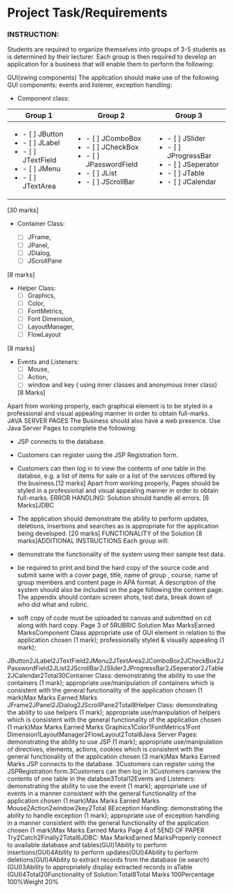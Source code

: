 # Project Task/Requirements

### INSTRUCTION:  
Students are required to organize themselves into groups of 3-5 students as is determined by their lecturer. Each group is then required to develop an application for a business that will enable them to perform the following: 

GUI(swing components) The application should make use of the following GUI components; events and listener, exception handling:  
- Component class: 


|         Group 1                   |     Group 2                      |      Group 3               |
|----------------------------------|---------------------------------|---------------------------|
|   <ul><li>- [ ] JButton</li><li>- [ ] JLabel</li><li>- [ ] JTextField</li><li>- [ ] JMenu  </li><li>- [ ] JTextArea</li></ul>                    | <ul><li>- [ ] JComboBox</li><li>- [ ] JCheckBox</li><li>- [ ] JPasswordField</li><li>- [ ] JList</li>  <li>- [ ] JScrollBar</li></ul>                            |   <ul><li>- [ ] JSlider</li><li>- [ ] JProgressBar </li><li>- [ ] JSeperator</li><li>- [ ] JTable </li><li>- [ ] JCalendar</li></ul>                                   |

[30 marks]   

     
- Container Class: 

    - [ ] JFrame, 
    - [ ] JPanel, 
    - [ ] JDialog, 
    - [ ] JScrollPane 

[8 marks] 

- Helper Class:
    -  [ ] Graphics, 
    - [ ] Color, 
    - [ ] FontMetrics, 
    - [ ] Font Dimension, 
    - [ ] LayoutManager, 
    - [ ] FlowLayout 

[8 marks]

- Events and Listeners: 
    - [ ] Mouse, 
    - [ ] Action, 
    - [ ] window and key ( using inner classes and anonymous inner class)   
    
    [8 Marks]
    
Apart from working properly, each graphical element is to be styled in a professional and visual appealing manner in order to obtain full-marks. JAVA SERVER PAGES The Business should also have a web presence. Use Java Server Pages to complete the following:
- JSP connects to the database.  
- Customers can register using the JSP Registration  form.  
- Customers can then log in to view the contents of one table in the databse, e.g. a list of items for sale or a list of the services offered by the business.[12  marks] Apart from working properly, Pages should be styled in a professional and visual appealing manner in order to obtain full-marks. ERROR HANDLING: Solution should handle all errors. [6 Marks]JDBC 

- The application should demonstrate the ability to perform updates, deletions, insertions and searches as is appropriate for the application being developed. [20 marks] FUNCTIONALITY of the Solution [8 marks]ADDITIONAL INSTRUCTIONS Each group will: 

- demonstrate the functionality of the system using their sample test data.  
- be required to print  and bind  the hard copy of the source code and submit same with a cover page, title, name of group , course, name of group members and content page in APA format. A description of the system should also be included on the page following the content page.  The appendix should contain screen shots, test data, break down of who did what and rubric. 
- soft copy of code must be uploaded to canvas and submitted on cd along with hard copy. 
Page 3 of 5RUBRIC Solution Max MarksEarned MarksComponent Class appropriate use of GUI element in relation to the application chosen (1 mark); professionally styled & visually appealing (1 mark); 

JButton2JLabel2JTextField2JMenu2JTextArea2JComboBox2JCheckBox2JPasswordField2JList2JScrollBar2JSlider2JProgressBar2JSeperator2JTable2JCalendar2Total30Container Class:  demonstrating the ability to use the containers (1 mark); appropriate use/manipulation of containers which is consistent with the general functionality of the application chosen (1 mark)Max Marks Earned Marks JFrame2JPanel2JDialog2JScrollPane2Total8Helper Class:  demonstrating the ability to use helpers (1 mark); appropriate use/manipulation of helpers which is consistent with the general functionality of the application chosen (1 mark)Max Marks Earned Marks Graphics1Color1FontMetrics1Font Dimension1LayoutManager2FlowLayout2Total8Java Server Pages:  demonstrating the ability to use JSP (1 mark); appropriate use/manipulation of directives, elements, actions, cookies which is consistent with the general functionality of the application chosen (3 mark)Max Marks Earned Marks JSP connects to the database.    3Customers can register using the JSPRegistration form.3Customers can then log in 3Customers canview the contents of one table in the databse3Total12Events and Listeners:  demonstrating the ability to use the event (1 mark); appropriate use of events in a manner consistent with the general functionality of the application chosen (1 mark)Max Marks Earned Marks Mouse2Action2window2key2Total 8Exception Handling:  demonstrating the ability to handle exception (1 mark); appropriate use of exception handling  in a manner consistent with the general functionality of the application chosen (1 mark)Max Marks Earned Marks 
Page 4 of 5END OF PAPER Try2Catch2Finally2Total6JDBC: Max MarksEarned MarksProperly connect to available database and tables(GUI)1Ability to perform insertions(GUI)4Ability to perform updates(GUI)4Ability to perform deletions(GUI)4Ability to extract records from the database (ie search)(GUI)3Ability to appropriately display extracted records in aTable (GUI)4Total20Functionality of Solution:Total8Total Marks 100Percentage 100%Weight 20%
